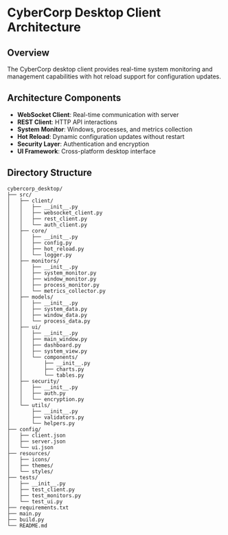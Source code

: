 # CyberCorp Desktop Client Architecture

## Overview
The CyberCorp desktop client provides real-time system monitoring and management capabilities with hot reload support for configuration updates.

## Architecture Components
- **WebSocket Client**: Real-time communication with server
- **REST Client**: HTTP API interactions
- **System Monitor**: Windows, processes, and metrics collection
- **Hot Reload**: Dynamic configuration updates without restart
- **Security Layer**: Authentication and encryption
- **UI Framework**: Cross-platform desktop interface

## Directory Structure
```
cybercorp_desktop/
├── src/
│   ├── client/
│   │   ├── __init__.py
│   │   ├── websocket_client.py
│   │   ├── rest_client.py
│   │   └── auth_client.py
│   ├── core/
│   │   ├── __init__.py
│   │   ├── config.py
│   │   ├── hot_reload.py
│   │   └── logger.py
│   ├── monitors/
│   │   ├── __init__.py
│   │   ├── system_monitor.py
│   │   ├── window_monitor.py
│   │   ├── process_monitor.py
│   │   └── metrics_collector.py
│   ├── models/
│   │   ├── __init__.py
│   │   ├── system_data.py
│   │   ├── window_data.py
│   │   └── process_data.py
│   ├── ui/
│   │   ├── __init__.py
│   │   ├── main_window.py
│   │   ├── dashboard.py
│   │   ├── system_view.py
│   │   └── components/
│   │       ├── __init__.py
│   │       ├── charts.py
│   │       └── tables.py
│   ├── security/
│   │   ├── __init__.py
│   │   ├── auth.py
│   │   └── encryption.py
│   └── utils/
│       ├── __init__.py
│       ├── validators.py
│       └── helpers.py
├── config/
│   ├── client.json
│   ├── server.json
│   └── ui.json
├── resources/
│   ├── icons/
│   ├── themes/
│   └── styles/
├── tests/
│   ├── __init__.py
│   ├── test_client.py
│   ├── test_monitors.py
│   └── test_ui.py
├── requirements.txt
├── main.py
├── build.py
└── README.md